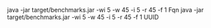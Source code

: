 java -jar target/benchmarks.jar  -wi 5 -w 45 -i 5 -r 45 -f 1 Fqn
java -jar target/benchmarks.jar  -wi 5 -w 45 -i 5 -r 45 -f 1 UUID